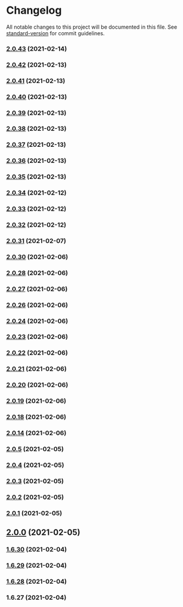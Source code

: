 # Changelog

All notable changes to this project will be documented in this file. See [standard-version](https://github.com/conventional-changelog/standard-version) for commit guidelines.

### [2.0.43](https://github.com/yegobox/flipper/compare/v2.0.42...v2.0.43) (2021-02-14)

### [2.0.42](https://github.com/yegobox/flipper/compare/v2.0.41...v2.0.42) (2021-02-13)

### [2.0.41](https://github.com/yegobox/flipper/compare/v2.0.40...v2.0.41) (2021-02-13)

### [2.0.40](https://github.com/yegobox/flipper/compare/v2.0.39...v2.0.40) (2021-02-13)

### [2.0.39](https://github.com/yegobox/flipper/compare/v2.0.38...v2.0.39) (2021-02-13)

### [2.0.38](https://github.com/yegobox/flipper/compare/v2.0.37...v2.0.38) (2021-02-13)

### [2.0.37](https://github.com/yegobox/flipper/compare/v2.0.36...v2.0.37) (2021-02-13)

### [2.0.36](https://github.com/yegobox/flipper/compare/v2.0.35...v2.0.36) (2021-02-13)

### [2.0.35](https://github.com/yegobox/flipper/compare/v2.0.34...v2.0.35) (2021-02-13)

### [2.0.34](https://github.com/yegobox/flipper/compare/v2.0.33...v2.0.34) (2021-02-12)

### [2.0.33](https://github.com/yegobox/flipper/compare/v2.0.32...v2.0.33) (2021-02-12)

### [2.0.32](https://github.com/yegobox/flipper/compare/v2.0.31...v2.0.32) (2021-02-12)

### [2.0.31](https://github.com/yegobox/flipper/compare/v2.0.30...v2.0.31) (2021-02-07)

### [2.0.30](https://github.com/yegobox/flipper/compare/v2.0.28...v2.0.30) (2021-02-06)

### [2.0.28](https://github.com/yegobox/flipper/compare/v2.0.27...v2.0.28) (2021-02-06)

### [2.0.27](https://github.com/yegobox/flipper/compare/v2.0.26...v2.0.27) (2021-02-06)

### [2.0.26](https://github.com/yegobox/flipper/compare/v2.0.24...v2.0.26) (2021-02-06)

### [2.0.24](https://github.com/yegobox/flipper/compare/v2.0.23...v2.0.24) (2021-02-06)

### [2.0.23](https://github.com/yegobox/flipper/compare/v2.0.22...v2.0.23) (2021-02-06)

### [2.0.22](https://github.com/yegobox/flipper/compare/v2.0.21...v2.0.22) (2021-02-06)

### [2.0.21](https://github.com/yegobox/flipper/compare/v2.0.20...v2.0.21) (2021-02-06)

### [2.0.20](https://github.com/yegobox/flipper/compare/v2.0.19...v2.0.20) (2021-02-06)

### [2.0.19](https://github.com/yegobox/flipper/compare/v2.0.18...v2.0.19) (2021-02-06)

### [2.0.18](https://github.com/yegobox/flipper/compare/v2.0.14...v2.0.18) (2021-02-06)

### [2.0.14](https://github.com/yegobox/flipper/compare/v2.0.5...v2.0.14) (2021-02-06)

### [2.0.5](https://github.com/yegobox/flipper/compare/v2.0.4...v2.0.5) (2021-02-05)

### [2.0.4](https://github.com/yegobox/flipper/compare/v2.0.3...v2.0.4) (2021-02-05)

### [2.0.3](https://github.com/yegobox/flipper/compare/v2.0.2...v2.0.3) (2021-02-05)

### [2.0.2](https://github.com/yegobox/flipper/compare/v2.0.1...v2.0.2) (2021-02-05)

### [2.0.1](https://github.com/yegobox/flipper/compare/v2.0.0...v2.0.1) (2021-02-05)

## [2.0.0](https://github.com/yegobox/flipper/compare/v1.6.30...v2.0.0) (2021-02-05)

### [1.6.30](https://github.com/yegobox/flipper/compare/v1.6.29...v1.6.30) (2021-02-04)

### [1.6.29](https://github.com/yegobox/flipper/compare/v1.6.28...v1.6.29) (2021-02-04)

### [1.6.28](https://github.com/yegobox/flipper/compare/v1.6.27...v1.6.28) (2021-02-04)

### 1.6.27 (2021-02-04)
